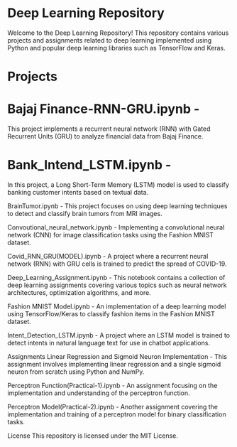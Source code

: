 # Deep Learning Repository

Welcome to the Deep Learning Repository! This repository contains various projects and assignments related to deep learning implemented using Python and popular deep learning libraries such as TensorFlow and Keras.

# Projects

# Bajaj Finance-RNN-GRU.ipynb - 
This project implements a recurrent neural network (RNN) with Gated Recurrent Units (GRU) to analyze financial data from Bajaj Finance.

# Bank_Intend_LSTM.ipynb - 
In this project, a Long Short-Term Memory (LSTM) model is used to classify banking customer intents based on textual data.

BrainTumor.ipynb - 
This project focuses on using deep learning techniques to detect and classify brain tumors from MRI images.

Convoutional_neural_network.ipynb -
Implementing a convolutional neural network (CNN) for image classification tasks using the Fashion MNIST dataset.

Covid_RNN_GRU(MODEL).ipynb - 
A project where a recurrent neural network (RNN) with GRU cells is trained to predict the spread of COVID-19.

Deep_Learning_Assignment.ipynb - 
This notebook contains a collection of deep learning assignments covering various topics such as neural network architectures, optimization algorithms, and more.

Fashion MNIST Model.ipynb - 
An implementation of a deep learning model using TensorFlow/Keras to classify fashion items in the Fashion MNIST dataset.

Intent_Detection_LSTM.ipynb - 
A project where an LSTM model is trained to detect intents in natural language text for use in chatbot applications.

Assignments
Linear Regression and Sigmoid Neuron Implementation - This assignment involves implementing linear regression and a single sigmoid neuron from scratch using Python and NumPy.

Perceptron Function(Practical-1).ipynb - An assignment focusing on the implementation and understanding of the perceptron function.

Perceptron Model(Practical-2).ipynb - Another assignment covering the implementation and training of a perceptron model for binary classification tasks.

License
This repository is licensed under the MIT License.
